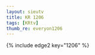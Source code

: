 ```yaml
--- 
layout: sieutv
title: KR 1206
tags: [KRtv]
thumb_re: everyon1206
---
```

{% include edge2 key="1206" %} 
